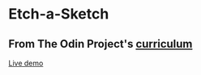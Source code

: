 # Etch-a-Sketch

## From The Odin Project's [curriculum](https://www.theodinproject.com/lessons/rock-paper-scissors)

[Live demo](https://igorashs.github.io/etch-a-sketch/)
